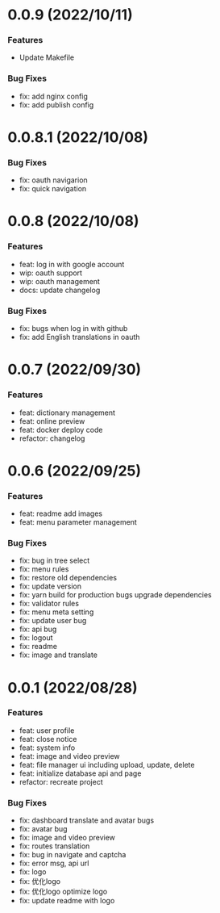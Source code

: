 # 0.0.9 (2022/10/11)

### Features

- Update Makefile

### Bug Fixes

- fix: add nginx config
- fix: add publish config

# 0.0.8.1 (2022/10/08)

### Bug Fixes

- fix: oauth navigarion
- fix: quick navigation

# 0.0.8 (2022/10/08)

### Features

- feat: log in with google account
- wip: oauth support
- wip: oauth management
- docs: update changelog

### Bug Fixes

- fix: bugs when log in with github
- fix: add English translations in oauth

# 0.0.7 (2022/09/30)

### Features

- feat: dictionary management
- feat: online preview
- feat: docker deploy code
- refactor: changelog

# 0.0.6 (2022/09/25)

### Features

- feat: readme add images
- feat: menu parameter management

### Bug Fixes

- fix: bug in tree select
- fix: menu rules
- fix: restore old dependencies
- fix: update version
- fix: yarn build for production bugs upgrade dependencies
- fix: validator rules
- fix: menu meta setting
- fix: update user bug
- fix: api bug
- fix: logout
- fix: readme
- fix: image and translate

# 0.0.1 (2022/08/28)

### Features

- feat: user profile
- feat: close notice
- feat: system info
- feat: image and video preview
- feat: file manager ui including upload, update, delete
- feat: initialize database api and page
- refactor: recreate project

### Bug Fixes

- fix: dashboard translate and avatar bugs
- fix: avatar bug
- fix: image and video preview
- fix: routes translation
- fix: bug in navigate and captcha
- fix: error msg, api url
- fix: logo
- fix: 优化logo
- fix: 优化logo  optimize logo
- fix: update readme with logo
